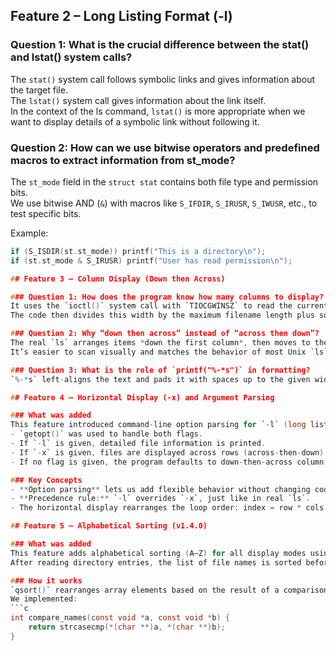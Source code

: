 ## Feature 2 – Long Listing Format (-l)

### Question 1: What is the crucial difference between the stat() and lstat() system calls?
The `stat()` system call follows symbolic links and gives information about the target file.  
The `lstat()` system call gives information about the link itself.  
In the context of the ls command, `lstat()` is more appropriate when we want to display details of a symbolic link without following it.

### Question 2: How can we use bitwise operators and predefined macros to extract information from st_mode?
The `st_mode` field in the `struct stat` contains both file type and permission bits.  
We use bitwise AND (`&`) with macros like `S_IFDIR`, `S_IRUSR`, `S_IWUSR`, etc., to test specific bits.

Example:
```c
if (S_ISDIR(st.st_mode)) printf("This is a directory\n");
if (st.st_mode & S_IRUSR) printf("User has read permission\n");

## Feature 3 – Column Display (Down then Across)

### Question 1: How does the program know how many columns to display?
It uses the `ioctl()` system call with `TIOCGWINSZ` to read the current terminal width (number of columns).  
The code then divides this width by the maximum filename length plus some spacing to calculate how many columns can fit.

### Question 2: Why “down then across” instead of “across then down”?
The real `ls` arranges items *down the first column*, then moves to the next column to keep items grouped logically.  
It’s easier to scan visually and matches the behavior of most Unix `ls` implementations.

### Question 3: What is the role of `printf("%-*s")` in formatting?
`%-*s` left-aligns the text and pads it with spaces up to the given width, ensuring that all filenames line up in neat columns.

## Feature 4 – Horizontal Display (-x) and Argument Parsing

### What was added
This feature introduced command-line option parsing for `-l` (long listing) and `-x` (horizontal display).  
- `getopt()` was used to handle both flags.  
- If `-l` is given, detailed file information is printed.  
- If `-x` is given, files are displayed across rows (across-then-down).  
- If no flag is given, the program defaults to down-then-across column display.

### Key Concepts
- **Option parsing** lets us add flexible behavior without changing code logic.  
- **Precedence rule:** `-l` overrides `-x`, just like in real `ls`.  
- The horizontal display rearranges the loop order: index = row * cols + col.

## Feature 5 – Alphabetical Sorting (v1.4.0)

### What was added
This feature adds alphabetical sorting (A–Z) for all display modes using the C library function `qsort()`.  
After reading directory entries, the list of file names is sorted before printing.

### How it works
`qsort()` rearranges array elements based on the result of a comparison function.  
We implemented:
```c
int compare_names(const void *a, const void *b) {
    return strcasecmp(*(char **)a, *(char **)b);
}

